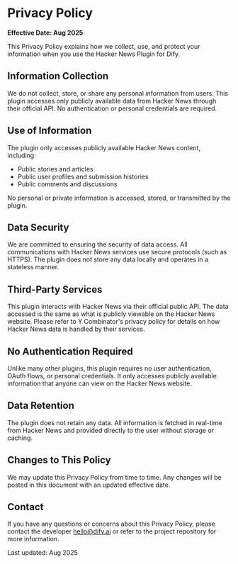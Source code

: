 # Privacy Policy

**Effective Date: Aug 2025**

This Privacy Policy explains how we collect, use, and protect your information when you use the Hacker News Plugin for Dify.

## Information Collection

We do not collect, store, or share any personal information from users. This plugin accesses only publicly available data from Hacker News through their official API. No authentication or personal credentials are required.

## Use of Information

The plugin only accesses publicly available Hacker News content, including:
- Public stories and articles
- Public user profiles and submission histories
- Public comments and discussions

No personal or private information is accessed, stored, or transmitted by the plugin.

## Data Security

We are committed to ensuring the security of data access. All communications with Hacker News services use secure protocols (such as HTTPS). The plugin does not store any data locally and operates in a stateless manner.

## Third-Party Services

This plugin interacts with Hacker News via their official public API. The data accessed is the same as what is publicly viewable on the Hacker News website. Please refer to Y Combinator's privacy policy for details on how Hacker News data is handled by their services.

## No Authentication Required

Unlike many other plugins, this plugin requires no user authentication, OAuth flows, or personal credentials. It only accesses publicly available information that anyone can view on the Hacker News website.

## Data Retention

The plugin does not retain any data. All information is fetched in real-time from Hacker News and provided directly to the user without storage or caching.

## Changes to This Policy

We may update this Privacy Policy from time to time. Any changes will be posted in this document with an updated effective date.

## Contact

If you have any questions or concerns about this Privacy Policy, please contact the developer [hello@dify.ai](mailto:hello@dify.ai) or refer to the project repository for more information.

Last updated: Aug 2025
